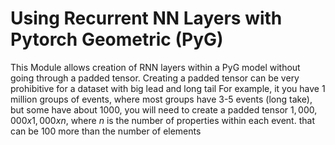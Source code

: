 # Using Recurrent NN Layers with Pytorch Geometric (PyG)
This Module allows creation of RNN layers within a PyG model without going through a padded tensor.
Creating a padded tensor can be very prohibitive for a dataset with big lead and long tail For example, it you have 1 million groups of events, where most groups have 3-5 events (long take), but some have about 1000, you will need to create a padded tensor $1,000,000 x 1,000 x n$, where $n$ is the number of properties within each event. that can be 100 more than the number of elements 